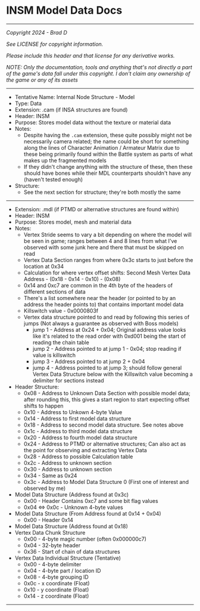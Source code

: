 # INSM Model Data Docs

---

*Copyright 2024 - Brad D*

*See LICENSE for copyright information.*

*Please include this header and that license for any derivative works.*

*NOTE: Only the documentation, tools and anything that's not directly a part of the game's data fall under this copyright. I don't claim any ownership of the game or any of its assets*

---

* Tentative Name: Internal Node Structure - Model
* Type: Data
* Extension: .cam (if INSA structures are found)
* Header: INSM
* Purpose: Stores model data without the texture or material data
* Notes:
	* Despite having the `.cam` extension, these quite possibly might not be necessarily camera related; the name could be short for something along the lines of Character Animation / Armateur Matrix due to these being primarily found within the Battle system as parts of what makes up the fragmented models
	* If they didn't change anything with the structure of these, then these should have bones while their MDL counterparts shouldn't have any (haven't tested enough)
* Structure:
	* See the next section for structure; they're both mostly the same

---

* Extension: .mdl (if PTMD or alternative structures are found within)
* Header: INSM
* Purpose: Stores model, mesh and material data
* Notes:
	* Vertex Stride seems to vary a bit depending on where the model will be seen in game; ranges between 4 and 8 lines from what I've observed with some junk here and there that must be skipped on read
	* Vertex Data Section ranges from where 0x3c starts to just before the location at 0x34
	* Calculation for where vertex offset shifts: Second Mesh Vertex Data Address - <Values of these addresses subtracted>(0x18 - 0x14 - 0x10) - <Round this to nearest byte>(0x08)
	* 0x14 and 0xc7 are common in the 4th byte of the headers of different sections of data
	* There's a list somewhere near the header (or pointed to by an address the header points to) that contains important model data
	* Killswitch value - 0x0000803f
	* Vertex data structure pointed to and read by following this series of jumps (Not always a guarantee as observed with Boss models)
		* jump 1 - Address at 0x24 + 0x04; Original address value looks like it's related to the read order with 0xd001 being the start of reading the chain table
		* jump 2 - Address pointed to at jump 1 - 0x04; stop reading if value is killswitch
		* jump 3 - Address pointed to at jump 2 + 0x04
		* jump 4 - Address pointed to at jump 3; should follow general Vertex Data Structure below with the Killswitch value becoming a delimiter for sections instead
* Header Structure:
	* 0x08 - Address to Unknown Data Section with possible model data; after rounding this, this gives a start region to start expecting offset shifts to happen
	* 0x10 - Address to Unkown 4-byte Value
	* 0x14 - Address to first model data structure
	* 0x18 - Address to second model data structure. See notes above
	* 0x1c - Address to third model data structure
	* 0x20 - Address to fourth model data structure
	* 0x24 - Address to PTMD or alternative structures; Can also act as the point for observing and extracting Vertex Data
	* 0x28 - Address to possible Calculation table
	* 0x2c - Address to unknown section
	* 0x30 - Address to unknown section
	* 0x34 - Same as 0x24
	* 0x3c - Address to Model Data Structure 0 (First one of interest and observed by me)
* Model Data Structure (Address found at 0x3c)
	* 0x00 - Header Contains 0xc7 and some bit flag values
	* 0x04 <=> 0x0c - Unknown 4-byte values
* Model Data Structure (From Address found at 0x14 + 0x04)
	* 0x00 - Header 0x14
* Model Data Structure (Address found at 0x18)
* Vertex Data Chunk Structure
	* 0x00 - 4-byte magic number (often 0x000000c7)
	* 0x04 - 32-byte header
	* 0x36 - Start of chain of data structures
* Vertex Data Individual Structure (Tentative)
	* 0x00 - 4-byte delimiter
	* 0x04 - 4-byte part / location ID
	* 0x08 - 4-byte grouping ID
	* 0x0c - x coordinate (Float)
	* 0x10 - y coordinate (Float)
	* 0x14 - z coordinate (Float)
---